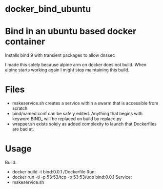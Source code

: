 # docker_bind_ubuntu

# Bind in an ubuntu based docker container

Installs bind 9 with transient packages to allow dnssec

I made this solely because alpine arm on docker does not build. When alpine starts working again I might stop maintaining this build.



# Files
* makeservice.sh creates a service within a swarm that is accessible from scratch
* bind/named.conf can be safely edited. Anything that begins with keyword BIND_ will be replaced on build by replace.py
* wrapper.sh exists solely as added complexity to launch that Dockerfiles are bad at.

# Usage
Build:
* docker build -t bind:0.0.1 <path>/Dockerfile
Run:
* docker run -ti -p 53:53/tcp -p 53:53/udp bind:0.0.1
Service:
* makeservice.sh
